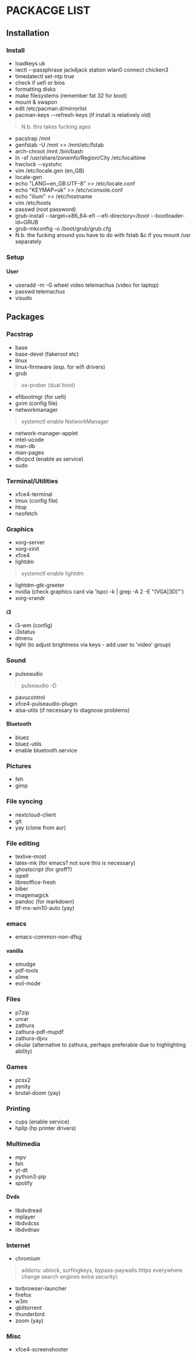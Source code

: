 # PACKACGE LIST

## Installation

### Install

- loadkeys uk
- iwctl --passphrase jack4jack station wlan0 connect chicken3
- timedatectl set-ntp true
- check if uefi or bios
- formatting disks
- make filesystems (remember fat 32 for boot)
- mount & swapon 
- edit /etc/pacman.d/mirrorlist 
- pacman-keys --refresh-keys (if install is relatively old)
> N.b. this takes fucking ages
- pacstrap /mnt
- genfstab -U /mnt >> /mnt/etc/fstab
- arch-chroot /mnt /bin/bash
- ln -sf /usr/share/zoneinfo/Region/City /etc/localtime
- hwclock --systohc
- vim /etc/locale.gen (en_GB)
- locale-gen
- echo "LANG=en_GB.UTF-8" >> /etc/locale.conf
- echo "KEYMAP=uk" >> /etc/vconsole.conf
- echo "ilium" >> /etc/hostname
- vim /etc/hosts
- passwd (root password)
- grub-install --target=x86_64-efi --efi-directory=/boot --bootloader-id=GRUB 
- grub-mkconfig -o /boot/grub/grub.cfg
- N.b. the fucking around you have to do with fstab &c if you mount /usr separately

### Setup

#### User

- useradd -m -G wheel video telemachus (video for laptop)
- passwd telemachus 
- visudo



## Packages

### Pacstrap

- base
- base-devel (fakeroot etc)
- linux
- linux-firmware (esp. for wifi drivers)
- grub
> os-prober (dual boot)
- efibootmgr (for uefi)
- gvim (config file)
- networkmanager
> systemctl enable NetworkManager
- network-manager-applet
- intel-ucode
- man-db
- man-pages
- dhcpcd (enable as service)
- sudo

### Terminal/Utilities

- xfce4-terminal
- tmux (config file)
- htop
- neofetch

### Graphics

- xorg-server
- xorg-xinit
- xfce4
- lightdm
> systemctl enable lightdm
- lightdm-gtk-greeter
- nvidia (check graphics card via 'lspci -k | grep -A 2 -E "(VGA|3D)"')
- xorg-xrandr

#### i3

- i3-wm (config)
- i3status
- dmenu
- light (to adjust brightness via keys - add user to 'video' group)

### Sound

- pulseaudio
> pulseaudio -D
- pavucontrol
- xfce4-pulseaudio-plugin
- alsa-utils (if necessary to diagnose problems)

#### Bluetooth

- bluez
- bluez-utils
- enable bluetooth.service

### Pictures

- feh
- gimp

### File syncing

- nextcloud-client
- git
- yay (clone from aur)

### File editing

- texlive-most
- latex-mk (for emacs? not sure this is necessary)
- ghostscript (for groff?)
- ispell
- libreoffice-fresh
- biber
- imagemagick
- pandoc (for markdown)
- ttf-ms-win10-auto (yay)

### emacs

- emacs-common-non-dfsg

#### vanilla

- smudge
- pdf-tools
- slime
- evil-mode

### Files

- p7zip
- unrar
- zathura
- zathura-pdf-mupdf
- zathura-djvu
- okular (alternative to zathura, perhaps preferable due to highlighting ability)

### Games

- pcsx2
- zenity
- brutal-doom (yay)

### Printing

- cups (enable service)
- hplip (hp printer drivers)

### Multimedia

- mpv
- feh
- yt-dt
- python3-pip
- spotify

#### Dvds

- libdvdread
- mplayer
- libdvdcss
- libdvdnav

### Internet

- chromium
> addons: ublock, surfingkeys, bypass-paywalls
> https everywhere 
> change search engines
> extra security\
- torbrowser-launcher
- firefox
- w3m
- qbittorrent
- thunderbird
- zoom (yay)

### Misc

- xfce4-screenshooter

